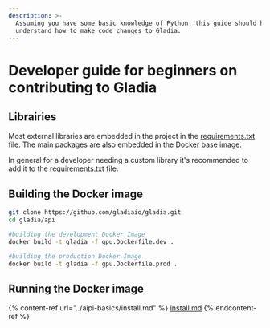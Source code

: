 ```yaml
---
description: >-
  Assuming you have some basic knowledge of Python, this guide should help you
  understand how to make code changes to Gladia.
---
```


# Developer guide for beginners on contributing to Gladia

## Librairies

Most external libraries are embedded in the project in the [requirements.txt](https://github.com/jqueguiner/unifai-apis-core/blob/main/api/requirements.txt) file. The main packages are also embedded in the [Docker base image](https://github.com/jqueguiner/unifai-apis-core/blob/main/api/gpu.Dockerfile.full).

In general for a developer needing a custom library it's recommended to add it to the [requirements.txt](https://github.com/jqueguiner/unifai-apis-core/blob/main/api/requirements.txt) file.

## Building the Docker image

```bash
git clone https://github.com/gladiaio/gladia.git
cd gladia/api

#building the development Docker Image
docker build -t gladia -f gpu.Dockerfile.dev .

#building the production Docker Image
docker build -t gladia -f gpu.Dockerfile.prod .
```

## Running the Docker image

{% content-ref url="../aipi-basics/install.md" %}
[install.md](../aipi-basics/install.md)
{% endcontent-ref %}
